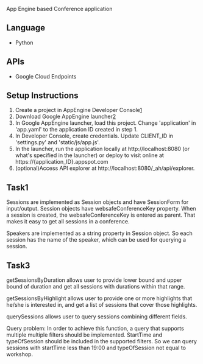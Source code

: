 App Engine based Conference application

## Language
- Python

## APIs
- Google Cloud Endpoints

## Setup Instructions
1. Create a project in AppEngine Developer Console[1]
2. Download Google AppEngine launcher[2]
3. In Google AppEngine launcher, load this project. Change 'application' in
   'app.yaml' to the application ID created in step 1.
4. In Developer Console, create credentials. Update CLIENT_ID in 'settings.py'
   and 'static/js/app.js'.
5. In the launcher, run the application locally at http://localhost:8080
   (or what's specified in the launcher) or deploy to visit online at
   https://{application_ID}.appspot.com
6. (optional)Access API explorer at http://localhost:8080/_ah/api/explorer.



[1]: https://console.developers.google.com
[2]: https://cloud.google.com/appengine/downloads



## Task1
Sessions are implemented as Session objects and have SessionForm for
input/output. Session objects have websafeConferenceKey property. When
a session is created, the websafeConferenceKey is entered as parent. That
makes it easy to get all sessions in a conference.

Speakers are implemented as a string property in Session object. So each
session has the name of the speaker, which can be used for querying
a session.

## Task3
getSessionsByDuration allows user to provide lower bound and upper bound
of duration and get all sessions with durations within that range.

getSessionsByHighlight allows user to provide one or more highlights that
he/she is interested in, and get a list of sessions that cover those
highlights.

querySessions allows user to query sessions combining different fields.

Query problem: In order to achieve this function, a query that supports
multiple multiple filters should be implemented. StartTime and typeOfSession
should be included in the supported filters. So we can query sessions
with startTime less than 19:00 and typeOfSession not equal to workshop.
